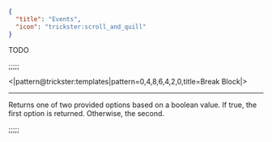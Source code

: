 ```json
{
  "title": "Events",
  "icon": "trickster:scroll_and_quill"
}
```

TODO

;;;;;

<|pattern@trickster:templates|pattern=0\,4\,8\,6\,4\,2\,0,title=Break Block|>

---

Returns one of two provided options based on a boolean value. 
If true, the first option is returned. Otherwise, the second.

;;;;;

